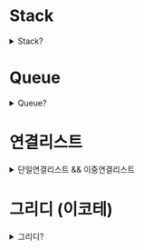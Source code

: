 # Stack
<details> <summary>Stack?</summary>
    
- 스택은 후입선출(Last In First Out LIFO) 원칙을 따른다.
- 마지막에 추가된 요소가 가장 먼저 제거되는 요소의 집합
- 스택에서의 연산은 요소를 스택에 추가하는 푸시와 스택의 맨위 요소를 제거하는 팝

```swift
struct Stack<T> {
    private var array: [T] = []
    
    
    mutating func push(_ element: T) {
        array.append(element)
    }
    
    mutating func pop() {
        array.popLast()
    }
}

var stack = Stack<Int>()

stack.push(123)
stack.push(23)
stack.pop()

print(stack)
```
</details>

# Queue
<details> <summary>Queue?</summary>
    
- Queue는 선입선출(FIFO)
- 가장 먼저 추가된 요소가 가장 먼저 제거된다.
- 후방에 요소를 추가하는 인큐
- 전방에 요소를 제거하는 디큐

```swift
struct Queue<T> {
    
    private var array: [T] = []
    
    
    mutating func enqueue(_ element: T) {
        array.append(element)
    }
    
    mutating func dequeue() -> T? {
        if array.isEmpty {
            return nil
        }
        
        return array.removeFirst()
    }
}

var queue = Queue<String>

queue.enqueue("gd")
queue.enqueue("gdd")
queue.enqueue("gddd")

queue.dequeue()

print(queue)

```
</details>

# 연결리스트
<details> <summary>단일연결리스트 && 이중연결리스트</summary>

# 연결리스트

- 연결 리스트는 노드의 시퀸스로  구성된 데이터 구조
- 각 노드는 값을 포함하고, 리스트의 다음 노드에 대한 참조를 포함
- 연결리스트는 배열과 다르게 고정 크기가 없으며, 동적으로 늘거나 줄어들 수 있다.
- 리스트의 첫번째 노드는 헤드라고 한다. 마지막 노드는 테일이라고 함 테일 노드는 nil을 가르켜 끝을 나타낸다.
- 특정 요소 접근 시 O(n) 시간 복잡도

연결리스트 유형

- 단일 연결 리스트: 이 유형에서는 각 노드가 리스트의 다음 노드에 대한 참조만 소유
- 이중 연결 리스트: 다음 노드와 이전 노드에 대한 각 참조를 가지고 있다
- 원형 연결 리스트: 테일 노드가 헤드 노드를 가르킨다 → 원형 구조

*배열은 원소에 접근하는 것은 빠르지만 중간 삽입/삭제가 느리다. (인덱스로 접근)*

- index만 알고 있다면 O(1)의 시간복잡도로 원소에 접근
- "연속적으로 저장된다"는 개념때문에 1~n-1번째 원소를 삭제할 때 연산의 오버헤드가 발생한다는 단점
- 계속 당겨와야하기 때문이다. 삭제한 자리를 채우기 위해
- 배열은 고정 크기를 지정해야 한다. 동적 크기 확장 시 추가 메모리

*링크드 리스트는 중간 삽입/삭제가 빠르지만 원소의 탐색이 느립니다 (다음 노드의 위치를 가지고 있기 때문에 연속적으로 저장할 필요 X)*

- 링크드 리스트는 현재 노드가 다음 노드의 주소를 가지고 있다는 점
- 다음 노드의 위치를 가지고 있기 때문에 연속적으로 저장할 필요가 없다.
- 따라서 중간 삽입, 삭제를 해도 연산의 오버헤드가 발생하지 않아 O(1)의 시간복잡도 → 포인터만 변경하면 되므로 O(1)
- 하지만 index로 원소의 접근이 불가능하여 원소를 찾는데 O(n)의 시간 복잡도가 발생 (양방향 리스트도 배열보단 느림)
- 동적 크기 할당 → 메모리가 허용하는 한 계속 확장 가능

동작     | 배열    | 링크드 리스트
접근     | O(1)    | O(n)
검색     | O(n)    | O(n)
삽입     | O(n)    | O(1)
삭제     | O(n)    | O(1)

**사용 상황별 비교**

배열이 유리한 경우:

1. 빈번한 조회 작업
2. 데이터 크기가 고정적
3. 순차적 접근이 많은 경우

링크드 리스트가 유리한 경우:

1. 빈번한 삽입/삭제 작업
2. 데이터 크기가 가변적
3. 메모리 공간이 흩어져 있어도 괜찮은 경우

## 단일 연결 리스트

### 노드 만들기

```swift
final class Node<T> {
    // value는 내 데이터를 저장
    var value: T
    // next는 내 다음 데이터의 주소값을
    var next: Node?
    
    init(value: T) {
        self.value = value
    }
}
```

### **append(data:)**

```swift
    func append(value: T?) {
        if head == nil {
            head = Node(value: value)
        }
        
        var node = head
        
        // append의 경우, 연결리스트의 가장 마지막 노드를 찾아내어 그 뒤에 추가해주면 되는데,
        // 노드의 가장 마지막을 찾아내는 방법은 head 노드부터 순회하며, node.next가 nil인 경우를 찾으면 됨
        while node?.next != nil {
            node = node?.next
        }
        
        node?.next = Node(value: value)
    }
```

- **연결 리스트 맨 마지막에 노드 추가**
- 노드의 가장 마지막을 찾아내는 방법은 **head 노드부터 순회**하며, **node.next가 nil인 경우**를 찾으면 됨

### **insert(data:at:)**

- **연결 리스트 중간에 노드 추가하기**

```swift
    func insert(value: T?, index: Int) {
        //head가 없는 경우 Node를 생성 후 head로 지정한다
        if head == nil {
            head = Node(data: value)
            return
        }
        
        var node = head
        // index만큼 반복하면서 head부터 계속 node를 next로 지정
        for _ in 0..<(index - 1) {
            if node?.next == nil {
                break
            }
            node = node?.next
        }
        
        let nextnode = node?.next
        // 인덱스만큼 돌려서 나온 node의 next에 insert
        node?.next = Node(data: data)
        // nextnode로 미리 저장해뒀던 (전에 연결되어있던 node) node를 next 노드의 next로 연결
        node?.next?.next = nextNode
    }
}
```

### **removeLast**

- **연결 리스트 맨 마지막 노드 삭제하기**
- delete할 노드의 **바로 이전 노드의 next를 nil로 설정하면 연결이 끊기면서 delete할 노드가 사라짐**

```swift
    // 맨 마지막 노드 제거
    func removeLast() {
        if head == nil { return }
        
        if head?.next == nil {
            head = nil
            return
        }
        
        var node = head
        // next의 next가 nil이 아닐때
        while node?.next?.next != nil {
            node = node?.next
        }
        
        //next의 next가 nil이면 맨 마지막 친구다.
        // 어차피 맨 마지막 노드의 next는 nil일테니
        node?.next = node?.next?.next
    }
```

- **노드가 가르키는 다음 노드의 next가 nil이라면 마지막 친구**

### **remove(at:)**

```swift
    func remove(index: Int) {
        if head == nil {
            return
        }
        
        if head?.next == nil || index == 0 {
            head = head?.next
        }
        
        var node = head
        // delete할 노드의 바로 이전 노드의 next를 delete 할 노드의 next로 바꿔준다.
        for _ in 0..<(index - 1) {
            // 마지막 노드일 때
            if node?.next?.next == nil { break }
            node = node?.next
        }
        
        // delete할 노드의 바로 이전 노드의 next를 delete 할 노드의 next로 바꿔준다.
        node?.next = node?.next?.next
    }
}
```

- delete할 노드의 바로 이전 노드의 next를 delete 할 노드의 next로 바꿔준다. ← 강조

## 양방향 연결 리스트

- 양뱡향 연결 리스트를 사용하는 이유?
    - 마지막에서 역행하여 탐색할 수 있기 때문
    - 얘를 들어 길이가 10인 링크드 리스트에서 7번째 노드를 가야 한다면
    - 기존 단방향 링크드 리스트는 → 7번 이동
    - 양뱡향 리스트는 마지막부터 3번만 이동
    - 3, 1, 5번째 노드를 차례대로 탐색 → 첫 번째 3번을 탐색하고 커서를 3번으로 설정
        - 만약 단방향이였다면 다시 1번째로 이동
        - 그러나 양뱡향이기 때문에 3에서 뒤로 2번 이동
        - 그 다음 다시 5번째로 이동
        - 이전 노드를 알 수 있는 것만으로도 마지막 노드를 참조하는 것은 O(n)에서 O(1)

- **가장 첫 노드**를 가리키는 **head**와, **가장 마지막 노드**를 가리키는 **tail**을 두고, 내 **이전 노드**와, 내 **다음 노드** 두 노드를 **모두** **연결**

```swift
// 단방향과 똑같으나, 내 이전 노드를 알아야 하니, prev라는 놈이 추가
final class Node<T> {
    // prev란 내 이전 노드의 주소값
    var prev: Node?
    // data는 내 데이터를 저장
    var value: T
    // next는 내 다음 노드의 주소값
    var next: Node?
    
    init(prev: Node? = nil, value: T, next: Node? = nil) {
        self.prev = prev
        self.value = value
        self.next = next
    }
}

final class DoublyLinkedList<T: Equatable> {
    private var head: Node?
    private var tail: Node?
    private var size = 0 // 링크드 리스트의 크기
```

### **append(data:)**

- **연결 리스트 맨 마지막에 노드 추가하기**

```swift
    func append(_ value: T) {
        
        //연결 리스트가 빈 경우, Node를 생성 후 head, tail로 지정한다
        if head == nil || tail == nil {
            head = Node(value: value)
            tail = head
            return
        }
        
        let newNode = Node(value: value)
        // 현재 tail의 next에다가 newNode를 연결
        tail?.next = newNode
        // newNode의 prev를 현재 tail로 연결
        newNode.prev = tail
        // tail은 늘 마지막 노드를 가리켜야 하니, tail을 newNode로
        tail = newNode
        
        size += 1
    }
```

1. 현재 tail의 next에다가 newNode를 연결 (가장 뒤에 연결할거기 떄문)
2. newNode의 prev를 현재 tail로 연결 ( tail의 뒤에 연결 될 거기 때문에 newNode의 prev는 현재 tail)
3.  tail은 늘 마지막 노드를 가리켜야 하니, tail을 newNode로
4. size를 1 더한다.

### **insert**

- 인자로 받는 index가 head와 가까우면 head부터 next를 이용해 탐색
- tail과 가까우면 tail부터 prev를 이용해 탐색

```swift
    func insert(_ value: T, index: Int) {
        //연결 리스트가 빈 경우, Node를 생성 후 head, tail로 지정한다
        if head == nil || tail == nil {
            head = Node(value: value)
            tail = head
            return
        }
        
        if index == 0 {
            let newNode = Node(value: value)
            // newNode가 헤드가 되야 하기 때문에 newNode의 next는 한칸 앞으로간 현재 헤드
            newNode.next = head
            // 한칸 앞으로 간 헤드의 뒷방향은 newNode
            head?.prev = newNode
            // 헤드는 newNode가 된다.
            head = newNode
            
            size += 1
            return
        } else if index >= size {
            let newNode = Node(value: value)
            
            // newNode가 tail이 되어야 하기 때문에 newNode의 prev는 한칸 뒤로간 현재 tail
            newNode.prev = tail
            // 한칸 뒤로 밀려난 tail의 next는 tail이 될 newNode
            tail?.next = newNode
            // tail은 newNode
            tail = newNode
            
            size += 1
            return
        } else {
            let half = (size / 2)
            let isForward = (index <= half)
            
            var node: Node?
            
            if isForward {
                node = head
                for _ in 0..<index {
                    // 헤드의 next부터 시작
                    guard let next = node?.next else { return break }
                    node = next
                }
            } else {
                node = tail
                for _ in 0..<(size - index) {
                    guard let prev = node?.prev else { return break }
                    node = prev
                }
                
                // 노드의 다음 노드의 이전 노드는 새로운 노드
                let newNode = Node(value: vale)
                node?.next?.prev = newNode
                // 삽입할 노드의 이전 방향은 노드
                newNode.prev = node
                // 노드의 다음은 새로운 노드
                node?.next = newNode
                
                size += 1
                return
            }
            
        }
    }
```

- if index == 0  → 헤드에 바로 넣으면 된다.
- else if index >= size → tail에 바로 넣으면 된다.
- 둘다 아니라면?
    - size를 반으로 나눈 뒤 index 보다 size를 반으로 나눈 값이 같거나 더 클 경우 → 뒤부터
    - 반대라면 앞부터 순회한다.

### 중간 삽입 시 코드 이해하기

```swift

                let newNode = Node(value: vale)
                // 노드의 다음 노드의 이전 노드는 새로운 노드
                node?.next?.prev = newNode
                // 삽입할 노드의 이전 방향은 노드
                newNode.prev = node
                // 노드의 다음은 새로운 노드
                node?.next = newNode
```

A <-> B <-> C <-> D

- 현재 `node`는 B를 가리킨다
1. node?.next?.prev = newNode

```swift
// B의 다음 노드(C)의 prev를 X로 변경
A <-> B <-> C <-> D
        ↑    ↑
       node  node.next
             prev = X
```

2 . newNode.prev = node

```swift
// X의 prev를 B로 설정
A <-> B <-> C <-> D
        ↑    
       node  
        ↑    
        X
```

1. node?.next = newNode

```swift
// B의 next를 X로 설정
A <-> B <-> X <-> C <-> D

// 최종 상태
A <-> B <-> X <-> C <-> D
```

### removeAll()

```swift
    func removeAll() {
        head = nil
        tail = nil
    }
```

- head와 tail을 nil로 변경하면 모든 노드가 알아서 제거

### remove

```swift
    func remove(index: Int) {
        guard size != 0 else { return }
        
        if index == 0 {
            head = head?.next
            head?.prev = nil
            
            size -= 1
            
            if size == 0 {
                head = nil
                tail = nil
            }
        } else if index >= size {
            tail = tail?.prev
            tail?.next = nil
            
            size -= 1
            
            if size == 0 {
                head = nil
                tail = nil
            }
        } else {
            let half = size / 2
            let isForward = (index <= half)
            
            var node: Node?
            if isForward {
                node = head
                for _ in 0..<index {
                    guard let next = node?.next else { break }
                    node = next
                }
            } else {
                node = tail
                for _ in 0..<(size-index-1) {
                    guard let prev = node?.prev else { break }
                    node = prev
                }
            }
            
            // 현재 노드의 뒤에 존재하는 노드의 넥스트는 제거할 노드의 다음 노드
            node?.prev?.next = node?.next
            // 현재 노드의 다음 노드의 이전은 현재 노드의 이전
            node?.next?.prev = node?.prev
            
            size -= 1
        }
        
        if isEmpty {
            head = nil
            tail = nil
        }
    }
```

- insert와 거의 동일
- 중간 노드 일 시 중간 노드를 찾아낸 후
- 노드의 뒤에 존재하는 노드의 넥스트를 현재 노드의 넥스트로 설정
- 현재 노드의 다음 노드의 이전은 현재 노드의 이전으로 설정

</details>

# 그리디 (이코테)
<details> <summary>그리디?</summary>
그리디 알고리즘

- 그리디 (탐욕범)은 현재 상황에서 지금 당장 좋은 것만 고르는 방법과 의미
- 일반적으로 그리디가 출제가 되면 최소한의 아이디어를 떠올려야 한다
- 그러기 위해선 정당성 분석이 중요하다
    - 단순히 가장 좋아 보이는 것을 반복적으로 선택해도 최적의 해를 구할 수 있는지 검토

1. 루트 노드부터 시작하여 거쳐 가는 노드 값의 합을 최대로 만들고 싶다

<img width="1124" alt="스크린샷 2024-12-19 오후 9 39 18" src="https://github.com/user-attachments/assets/2197b87c-6bd3-431b-bc57-9679d4353033" />

- 최적의 해란? ⇒  노드 값의 합이 가장 큰 해

1. 루트 노드부터 시작하여 거쳐 가는 노드 값의 합을 최대로 만들고 싶다

<img width="1068" alt="스크린샷 2024-12-19 오후 9 38 32" src="https://github.com/user-attachments/assets/6d6622cc-e31a-4c00-8e05-29a7e715bdce" />

- 단순히 매 상황에서 가장 큰 값만 고른다면? ⇒ 5 → 10 → 4
- 다만 이 경우에는 19의 합을 구할 순 있지만 최적의 해인 21보다는 낮은 값
- 단순히 매 상황에서 가장 큰 값만 구하는 방식
- 일반적인 상황에서 그리디는 최적의 해를 보장할 수 없을 때가 많다
- 하지만 코테 그리디 대부분은 **탐욕법으로 얻은 해가 최적의 해가 되는 상황**에서, 이를 추론할 수 있어야 풀리도록 출제

### 거스름돈 문제

```swift
var money = 1000 - Int(readLine()!)!
let array = [500, 100, 50, 10, 5, 1]
var result = 0

for coin in array {
    if coin <= money {
    result += money / coin
    money = money % coin
    }
}
```

- 가장 큰 화폐 단위부터 돈을 거슬러 주는 것이 최적의 해를 보장하는 이유?
    - 가지고 있는 동전 중에서 큰 단위가 항상 작은 단위의 배수이므로 작은 단위의 동전들을 종합해 다른 해가 나올 수 없기 때문
- 만약 800원 → 화폐 단위가 500원, 400원, 100원이라면 어떻게 될까?
    - 사실 최적의 해는 400원이 2개
    - 그러나 400은 500의 배수가 아니기 때문
- 그리디에서는 문제 풀이를 위한 최소한의 아이디어를 떠올리고 이것이 정당한지 검토해야 한다.

### 1이 될 때까지

- 어떠한 수 N이 1이 될 때까지 다음의 두 과정 중 하나를 반복적으로 선택하여 수행
- 단, 두번째 연산은 N이 K로 나누어 떨어질 떄만 선택
    1. N에서 1을 뺀다
    2. N을 K로 나눈다.
- 예를 들어 N이 17, K가 4라고 가정, 이때 1번의 과정을 한번 수행하면 N은 16이 된다. 이후에 2번의 과정을 두 번 수행하면 N은 1이 된다.
- N과 K가 주어질 때 N이 1이 될 때까지 1번 혹은 2번의 과정을 수행해야 하는 최소 횟수를 구하는 프로그램을 작성

### 문제 해결 아이디어

- 주어진 N에 대하여 최대한 많이 나누기를 수행하면 된다.
    - 하나의 변수에 N을 저장하고 매번 어떤 값으로 나누고 아니라면 1를 뺀다
- N의 값을 줄일 때 2 이상의 수로 나누는 작업이 1을 빼는 작업보다 수를 훨씬 많이 줄일 수 있다

<img width="1172" alt="스크린샷 2024-12-19 오후 10 20 09" src="https://github.com/user-attachments/assets/2b557874-e2e8-4d21-80c2-2455dbcac2f2" />

- 가능하면 최대한 많이 나누는 작업이 최적의 해를 항상 보장?
- N이 아무리 큰수여도, K로 계속 나눈다면 기하급수적으로 빠르게 줄일 수 있다.
- 다시 말해 K가2 이상이기만 하면 1을 빼는거보다 항상 빠르게 줄일 수 있다.
    - 또한 N은 항상 1에 도달하게 됨
    - 애초에 N이 양의 정수라는 가정 하에 그냥 1씩 뺀다면 언젠가 1로 바뀐다.

